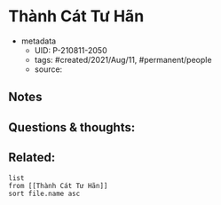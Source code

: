 # Thành Cát Tư Hãn

- metadata
	- UID: P-210811-2050
	- tags: #created/2021/Aug/11, #permanent/people 
	- source: 

## Notes


## Questions & thoughts:

## Related:
```dataview
list
from [[Thành Cát Tư Hãn]]
sort file.name asc
```
